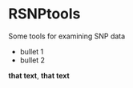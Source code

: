 # RSNPtools
Some tools for examining SNP data

 - bullet 1
 - bullet 2
 
 __that text__, __that text__
